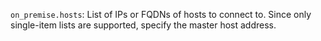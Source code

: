 `on_premise.hosts`: List of IPs or FQDNs of hosts to connect to. Since only single-item lists are supported, specify the master host address.
